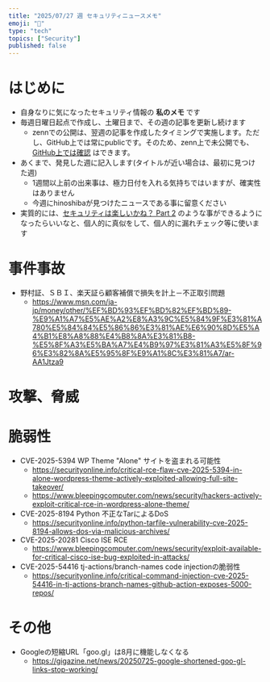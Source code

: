 ```yaml
---
title: "2025/07/27 週 セキュリティニュースメモ"
emoji: "🔖"
type: "tech"
topics: ["Security"]
published: false
---
```


# はじめに
* 自身なりに気になったセキュリティ情報の **私のメモ** です
* 毎週日曜日起点で作成し、土曜日まで、その週の記事を更新し続けます
    * zennでの公開は、翌週の記事を作成したタイミングで実施します。ただし、GitHub上では常にpublicです。そのため、zenn上で未公開でも、[GitHub上では確認](https://github.com/hinoshiba/zenn.dev/tree/main/articles) はできます。
* あくまで、発見した週に記入します(タイトルが近い場合は、最初に見つけた週)
    * 1週間以上前の出来事は、極力日付を入れる気持ちではいますが、確実性はありません
    * 今週にhinoshibaが見つけたニュースである事に留意ください
* 実質的には、[セキュリティは楽しいかね？ Part 2](https://negi.hatenablog.com/) のような事ができるようになったらいいなと、個人的に真似をして、個人的に漏れチェック等に使います

# 事件事故

* 野村証、ＳＢＩ、楽天証ら顧客補償で損失を計上－不正取引問題
    * https://www.msn.com/ja-jp/money/other/%EF%BD%93%EF%BD%82%EF%BD%89-%E9%A1%A7%E5%AE%A2%E8%A3%9C%E5%84%9F%E3%81%A780%E5%84%84%E5%86%86%E3%81%AE%E6%90%8D%E5%A4%B1%E8%A8%88%E4%B8%8A%E3%81%B8-%E5%8F%A3%E5%BA%A7%E4%B9%97%E3%81%A3%E5%8F%96%E3%82%8A%E5%95%8F%E9%A1%8C%E3%81%A7/ar-AA1Jtza9


# 攻撃、脅威


# 脆弱性

* CVE-2025-5394 WP Theme "Alone" サイトを盗まれる可能性
    * https://securityonline.info/critical-rce-flaw-cve-2025-5394-in-alone-wordpress-theme-actively-exploited-allowing-full-site-takeover/
    * https://www.bleepingcomputer.com/news/security/hackers-actively-exploit-critical-rce-in-wordpress-alone-theme/
* CVE-2025-8194 Python 不正なTarによるDoS
    * https://securityonline.info/python-tarfile-vulnerability-cve-2025-8194-allows-dos-via-malicious-archives/
* CVE-2025-20281 Cisco ISE RCE
    * https://www.bleepingcomputer.com/news/security/exploit-available-for-critical-cisco-ise-bug-exploited-in-attacks/
* CVE-2025-54416 tj-actions/branch-names code injectionの脆弱性
    * https://securityonline.info/critical-command-injection-cve-2025-54416-in-tj-actions-branch-names-github-action-exposes-5000-repos/

# その他

* Googleの短縮URL「goo.gl」は8月に機能しなくなる
    * https://gigazine.net/news/20250725-google-shortened-goo-gl-links-stop-working/
